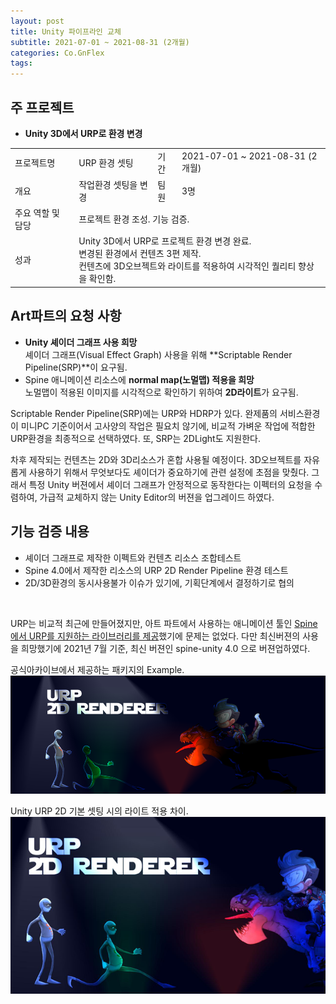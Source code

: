 ```yaml
---
layout: post
title: Unity 파이프라인 교체
subtitle: 2021-07-01 ~ 2021-08-31 (2개월)
categories: Co.GnFlex
tags: 
---
```


## 주 프로젝트
- **Unity 3D에서 URP로 환경 변경**
<table>
  <tr>
    <td>프로젝트명</td>
    <td>URP 환경 셋팅</td>
    <td>기간</td>
    <td>2021-07-01 ~ 2021-08-31 (2개월)</td>
  </tr>
  <tr>
    <td>개요</td>
    <td>작업환경 셋팅을 변경</td>
    <td>팀원</td>
    <td>3명</td>
  </tr>
  <tr>
    <td>주요 역할 및 담당</td>
    <td colspan="3">프로젝트 환경 조성. 기능 검증.</td>
  </tr>
  <tr>
    <td>성과</td>
    <td colspan="3">Unity 3D에서 URP로 프로젝트 환경 변경 완료.<br>변경된 환경에서 컨텐츠 3편 제작.<br>컨텐츠에 3D오브젝트와 라이트를 적용하여 시각적인 퀄리티 향상을 확인함.</td>
  </tr>
</table>


## Art파트의 요청 사항  
- **Unity 셰이더 그래프 사용 희망**   
    셰이더 그래프(Visual Effect Graph) 사용을 위해 **Scriptable Render Pipeline(SRP)**이 요구됨.   
- Spine 애니메이션 리소스에 **normal map(노멀맵) 적용을 희망**   
    노멀맵이 적용된 이미지를 시각적으로 확인하기 위하여 **2D라이트**가 요구됨.  
<p>Scriptable Render Pipeline(SRP)에는 URP와 HDRP가 있다. 완제품의 서비스환경이 미니PC 기준이어서 고사양의 작업은 필요치 않기에, 비교적 가벼운 작업에 적합한 URP환경을 최종적으로 선택하였다. 또, SRP는 2DLight도 지원한다.
</p>
<p>차후 제작되는 컨텐츠는 2D와 3D리소스가 혼합 사용될 예정이다. 3D오브젝트를 자유롭게 사용하기 위해서 무엇보다도 셰이더가 중요하기에 관련 설정에 초점을 맞췄다. 그래서 특정 Unity 버젼에서 셰이더 그래프가 안정적으로 동작한다는 이펙터의 요청을 수렴하여, 가급적 교체하지 않는 Unity Editor의 버젼을 업그레이드 하였다. 
</p>

## 기능 검증 내용  
- 셰이더 그래프로 제작한 이펙트와 컨텐츠 리소스 조합테스트  
- Spine 4.0에서 제작한 리소스의 URP 2D Render Pipeline 환경 테스트  
- 2D/3D환경의 동시사용불가 이슈가 있기에, 기획단계에서 결정하기로 협의  
<br>

URP는 비교적 최근에 만들어졌지만, 아트 파트에서 사용하는 애니메이션 툴인 [Spine에서 URP를 지원하는 라이브러리를 제공](http://en.esotericsoftware.com/spine-unity-download#Installing-Extension-UPM-Packages)했기에 문제는 없었다. 다만 최신버젼의 사용을 희망했기에 2021년 7월 기준, 최신 버젼인 spine-unity 4.0 으로 버젼업하였다.  

공식아카이브에서 제공하는 패키지의 Example.  
[![스파인 공식 제공 2D샘플](https://raw.githubusercontent.com/SeungHyeon-Hong/SeungHyeon-Hong.github.io/main/assets/img/20210701_urp_2drenderer_officialsample.png)](https://raw.githubusercontent.com/SeungHyeon-Hong/SeungHyeon-Hong.github.io/main/assets/img/20210701_urp_2drenderer_officialsample.png)

Unity URP 2D 기본 셋팅 시의 라이트 적용 차이.  
[![스파인 공식 제공 2D샘플](https://raw.githubusercontent.com/SeungHyeon-Hong/SeungHyeon-Hong.github.io/main/assets/img/20210701_urp_2drenderer_default_render_setting.png)](https://raw.githubusercontent.com/SeungHyeon-Hong/SeungHyeon-Hong.github.io/main/assets/img/20210701_urp_2drenderer_default_render_setting.png)
